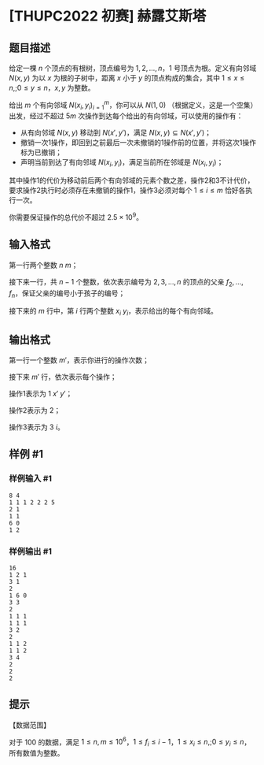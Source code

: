 # [THUPC2022 初赛] 赫露艾斯塔

## 题目描述

给定一棵 $n$ 个顶点的有根树，顶点编号为 $1,2,\dots,n$，$1$ 号顶点为根。定义有向邻域 $N(x,y)$ 为以 $x$ 为根的子树中，距离 $x$ 小于 $y$ 的顶点构成的集合，其中 $1\le x\le n,;0\le y\le n$，$x,y$ 为整数。

给出 $m$ 个有向邻域 $N(x_i,y_i)_{i=1}^m$，你可以从 $N(1,0)$ （根据定义，这是一个空集）出发，经过不超过 $5m$ 次操作到达每个给出的有向邻域，可以使用的操作有：

- 从有向邻域 $N(x,y)$ 移动到 $N(x',y')$，满足 $N(x,y)\subseteq N(x',y')$；
- 撤销一次1操作，即回到之前最后一次未撤销的1操作前的位置，并将这次1操作标为已撤销；
- 声明当前到达了有向邻域 $N(x_i,y_i)$，满足当前所在邻域是 $N(x_i,y_i)$；

其中操作1的代价为移动前后两个有向邻域的元素个数之差，操作2和3不计代价，要求操作2执行时必须存在未撤销的操作1，操作3必须对每个 $1\le i\le m$ 恰好各执行一次。

你需要保证操作的总代价不超过 $2.5\times{10}^{9}$。

## 输入格式

第一行两个整数 $n\ m$；

接下来一行，共 $n-1$ 个整数，依次表示编号为 $2,3,\dots,n$ 的顶点的父亲 $f_2,\dots,f_n$，保证父亲的编号小于孩子的编号；

接下来的 $m$ 行中，第 $i$ 行两个整数 $x_i\ y_i$，表示给出的每个有向邻域。

## 输出格式

第一行一个整数 $m'$，表示你进行的操作次数；

接下来 $m'$ 行，依次表示每个操作；

操作1表示为 $1\ x'\ y'$；

操作2表示为 $2$；

操作3表示为 $3\ i$。

## 样例 #1

### 样例输入 #1
```
8 4
1 1 1 2 2 2 5
2 1
1 1
6 0
1 2
```

### 样例输出 #1

```
16
1 2 1
3 1
2
1 6 0
3 3
2
1 1 1
1 1 1
3 2
2
1 1 2
1 1 2
3 4
2
2
2
```

## 提示

【数据范围】

对于 $100%$ 的数据，满足 $1\le n,m\le 10^6$，$1\le f_i\le i-1$，$1\le x_i\le n,;0\le y_i\le n$，所有数值为整数。
